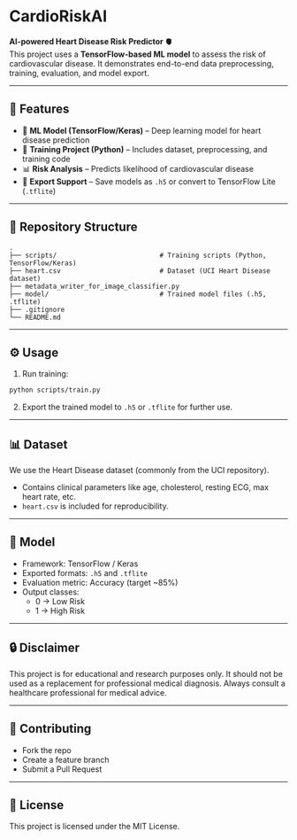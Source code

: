 # CardioRiskAI  

**AI-powered Heart Disease Risk Predictor 🫀**  
This project uses a **TensorFlow-based ML model** to assess the risk of cardiovascular disease. It demonstrates end-to-end data preprocessing, training, evaluation, and model export.

---

## 🚀 Features  

- 🧠 **ML Model (TensorFlow/Keras)** – Deep learning model for heart disease prediction  
- 🔬 **Training Project (Python)** – Includes dataset, preprocessing, and training code  
- 📊 **Risk Analysis** – Predicts likelihood of cardiovascular disease  
- 💾 **Export Support** – Save models as `.h5` or convert to TensorFlow Lite (`.tflite`)  

---

## 📂 Repository Structure  

```
.
├── scripts/                          # Training scripts (Python, TensorFlow/Keras)
├── heart.csv                         # Dataset (UCI Heart Disease dataset)
├── metadata_writer_for_image_classifier.py
├── model/                            # Trained model files (.h5, .tflite)
├── .gitignore
└── README.md
```

---

## ⚙️ Usage  

1. Run training:  
```bash
python scripts/train.py
```

2. Export the trained model to `.h5` or `.tflite` for further use.

---

## 📊 Dataset  

We use the Heart Disease dataset (commonly from the UCI repository).

- Contains clinical parameters like age, cholesterol, resting ECG, max heart rate, etc.  
- `heart.csv` is included for reproducibility.  

---

## 🧠 Model  

- Framework: TensorFlow / Keras  
- Exported formats: `.h5` and `.tflite`  
- Evaluation metric: Accuracy (target ~85%)  
- Output classes:  
  - 0 → Low Risk  
  - 1 → High Risk  

---

## 🔒 Disclaimer  

This project is for educational and research purposes only. It should not be used as a replacement for professional medical diagnosis. Always consult a healthcare professional for medical advice.

---

## 🤝 Contributing  

- Fork the repo  
- Create a feature branch  
- Submit a Pull Request  

---

## 📜 License  

This project is licensed under the MIT License. 
